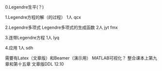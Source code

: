 0.Legendre生平(？)

1.Legendre方程的解（的过程）  1人 qcx

2.Legendre多项式 Legendre多项式的生成函数   2人 jyt fmx

3.连带Legendre方程  1人 lyq

4.应用  1人 sdh

需要有Latex（文章版）和Beamer（演示用）
MATLAB可视化？
整合课本上第九章和第十五章
文章版DDL 12.10
